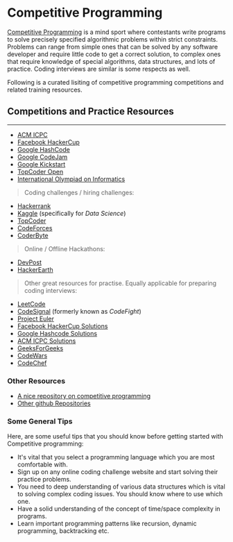 # Competitive Programming

[Competitive Programming](https://en.wikipedia.org/wiki/Competitive_programming) is a mind sport where contestants write programs to solve precisely specified algorithmic problems within strict constraints. Problems can range from simple ones that can be solved by any software developer and require little code to get a correct solution, to complex ones that require knowledge of special algorithms, data structures, and lots of practice. Coding interviews are similar is some respects as well.

Following is a curated lisiting of competitive programming competitions and related training resources.

## Competitions and Practice Resources
--------------------------------------

- [ACM ICPC](https://icpc.baylor.edu/)
- [Facebook HackerCup](https://www.facebook.com/hackercup/)
- [Google HashCode](https://codingcompetitions.withgoogle.com/hashcode/)
- [Google CodeJam](https://codingcompetitions.withgoogle.com/codejam)
- [Google Kickstart](https://codingcompetitions.withgoogle.com/kickstart)
- [TopCoder Open](https://tco19.topcoder.com/)
- [International Olympiad on Informatics](https://ioinformatics.org/)

>Coding challenges / hiring challenges:

- [Hackerrank](https://www.hackerrank.com/)
- [Kaggle](https://www.kaggle.com/) (specifically for *_Data Science_*)
- [TopCoder](https://www.topcoder.com/challenges)
- [CodeForces](https://codeforces.com/)
- [CoderByte](https://coderbyte.com/)

> Online / Offline Hackathons:

- [DevPost](https://devpost.com/)
- [HackerEarth](https://www.hackerearth.com/)

> Other great resources for practise. Equally applicable for preparing coding interviews:

- [LeetCode](https://leetcode.com/problemset/all/)
- [CodeSignal](https://codesignal.com/interview-practice/) (formerly known as *_CodeFight_*)
- [Project Euler](https://projecteuler.net/archives) 
- [Facebook HackerCup Solutions](https://www.facebook.com/pg/hackercup/notes/)
- [Google Hashcode Solutions](https://codingcompetitions.withgoogle.com/hashcode/archive)
- [ACM ICPC Solutions](https://icpc.baylor.edu/worldfinals/problems)
- [GeeksForGeeks](https://practice.geeksforgeeks.org/)
- [CodeWars](https://www.codewars.com/)
- [CodeChef](https://www.codechef.com/)

### Other Resources

- [A nice repository on competitive programming](https://github.com/lnishan/awesome-competitive-programming)
- [Other github Repositories](https://github.com/topics/competitive-programming)

### Some General Tips

Here, are some useful tips that you should know before getting started with Competitive programming:

- It's vital that you select a programming language which you are most comfortable with.
- Sign up on any online coding challenge website and start solving their practice problems.
- You need to deep understanding of various data structures which is vital to solving complex coding issues. You should know where to use which one.
- Have a solid understanding of the concept of time/space complexity in programs.
- Learn important programming patterns like recursion, dynamic programming, backtracking etc.